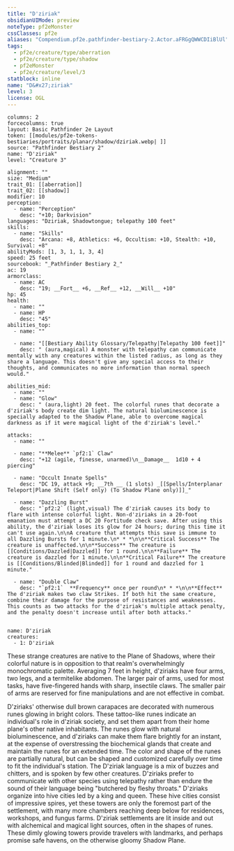 ```yaml
---
title: "D'ziriak"
obsidianUIMode: preview
noteType: pf2eMonster
cssClasses: pf2e
aliases: "Compendium.pf2e.pathfinder-bestiary-2.Actor.aFRGgQWWCDIiBlUl" 
tags:
  - pf2e/creature/type/aberration
  - pf2e/creature/type/shadow
  - pf2eMonster
  - pf2e/creature/level/3
statblock: inline
name: "D&#x27;ziriak"
level: 3
license: OGL
---
```


```statblock
columns: 2
forcecolumns: true
layout: Basic Pathfinder 2e Layout
token: [[modules/pf2e-tokens-bestiaries/portraits/planar/shadow/dziriak.webp| ]]
source: "Pathfinder Bestiary 2"
name: "D'ziriak"
level: "Creature 3"

alignment: ""
size: "Medium"
trait_01: [[aberration]]
trait_02: [[shadow]]
modifier: 10
perception:
  - name: "Perception"
    desc: "+10; Darkvision"
languages: "Dziriak, Shadowtongue; telepathy 100 feet"
skills:
  - name: "Skills"
    desc: "Arcana: +8, Athletics: +6, Occultism: +10, Stealth: +10, Survival: +8"
abilityMods: [1, 3, 1, 1, 3, 4]
speed: 25 feet
sourcebook: "_Pathfinder Bestiary 2_"
ac: 19
armorclass:
  - name: AC
    desc: "19; __Fort__ +6, __Ref__ +12, __Will__ +10"
hp: 45
health:
  - name: ""
  - name: HP
    desc: "45"
abilities_top:
  - name: ""

  - name: "[[Bestiary Ability Glossary/Telepathy|Telepathy 100 feet]]"
    desc: " (aura,magical) A monster with telepathy can communicate mentally with any creatures within the listed radius, as long as they share a language. This doesn't give any special access to their thoughts, and communicates no more information than normal speech would."

abilities_mid:
  - name: ""
  - name: "Glow"
    desc: " (aura,light) 20 feet. The colorful runes that decorate a d'ziriak's body create dim light. The natural bioluminescence is specially adapted to the Shadow Plane, able to overcome magical darkness as if it were magical light of the d'ziriak's level."

attacks:
  - name: ""

  - name: "**Melee** `pf2:1` Claw"
    desc: "+12 (agile, finesse, unarmed)\n__Damage__  1d10 + 4 piercing"

  - name: "Occult Innate Spells"
    desc: "DC 19, attack +9; __7th __ (1 slots) _[[Spells/Interplanar Teleport|Plane Shift (Self only) (To Shadow Plane only)]]_"

  - name: "Dazzling Burst"
    desc: "`pf2:2` (light,visual) The d'ziriak causes its body to flare with intense colorful light. Non-d'ziriaks in a 20-foot emanation must attempt a DC 20 Fortitude check save. After using this ability, the d'ziriak loses its glow for 24 hours; during this time it can't use again.\n\nA creature that attempts this save is immune to all Dazzling Bursts for 1 minute.\n* * *\n\n**Critical Success** The creature is unaffected.\n\n**Success** The creature is [[Conditions/Dazzled|Dazzled]] for 1 round.\n\n**Failure** The creature is dazzled for 1 minute.\n\n**Critical Failure** The creature is [[Conditions/Blinded|Blinded]] for 1 round and dazzled for 1 minute."

  - name: "Double Claw"
    desc: "`pf2:1`  **Frequency** once per round\n* * *\n\n**Effect** The d'ziriak makes two claw Strikes. If both hit the same creature, combine their damage for the purpose of resistances and weaknesses. This counts as two attacks for the d'ziriak's multiple attack penalty, and the penalty doesn't increase until after both attacks."
 
```

```encounter-table
name: D'ziriak
creatures:
  - 1: D'ziriak
```



These strange creatures are native to the Plane of Shadows, where their colorful nature is in opposition to that realm's overwhelmingly monochromatic palette. Averaging 7 feet in height, d'ziriaks have four arms, two legs, and a termitelike abdomen. The larger pair of arms, used for most tasks, have five-fingered hands with sharp, insectile claws. The smaller pair of arms are reserved for fine manipulations and are not effective in combat.

D'ziriaks' otherwise dull brown carapaces are decorated with numerous runes glowing in bright colors. These tattoo-like runes indicate an individual's role in d'ziriak society, and set them apart from their home plane's other native inhabitants. The runes glow with natural bioluminescence, and d'ziriaks can make them flare brightly for an instant, at the expense of overstressing the biochemical glands that create and maintain the runes for an extended time. The color and shape of the runes are partially natural, but can be shaped and customized carefully over time to fit the individual's station. The D'ziriak language is a mix of buzzes and chitters, and is spoken by few other creatures. D'ziriaks prefer to communicate with other species using telepathy rather than endure the sound of their language being "butchered by fleshy throats." D'ziriaks organize into hive cities led by a king and queen. These hive cities consist of impressive spires, yet these towers are only the foremost part of the settlement, with many more chambers reaching deep below for residences, workshops, and fungus farms. D'ziriak settlements are lit inside and out with alchemical and magical light sources, often in the shapes of runes. These dimly glowing towers provide travelers with landmarks, and perhaps promise safe havens, on the otherwise gloomy Shadow Plane.
